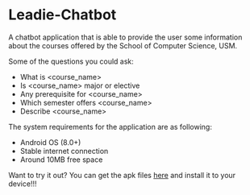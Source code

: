# Leadie-Chatbot
A chatbot application that is able to provide the user some information about the courses offered by the School of Computer Science, USM.

Some of the questions you could ask:
- What is <course_name>
- Is <course_name> major or elective
- Any prerequisite for <course_name>
- Which semester offers <course_name>
- Describe <course_name>

The system requirements for the application are as following:
- Android OS (8.0+)
- Stable internet connection
- Around 10MB free space

Want to try it out? You can get the apk files [here](https://studentusm-my.sharepoint.com/:f:/g/personal/wenshuen_tang_student_usm_my/EiUI6l6OlCJBhc1e16h7dIwB3IhlmbMtQgb5hDeeHmnsPw?e=XmGfe4) and install it to your device!!!
